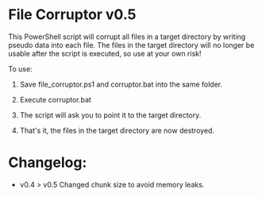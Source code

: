 # File Corruptor v0.5

This PowerShell script will corrupt all files in a target directory by writing pseudo data into each file. The files in the target directory will no longer be usable after the script is executed, so use at your own risk!

To use:

1. Save file_corruptor.ps1 and corruptor.bat into the same folder.

2. Execute corruptor.bat

3. The script will ask you to point it to the target directory. 

4. That's it, the files in the target directory are now destroyed. 

# Changelog: 

- v0.4 > v0.5 Changed chunk size to avoid memory leaks. 

